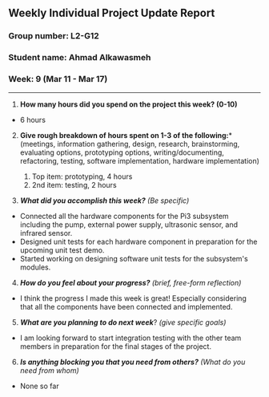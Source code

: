 
## Weekly Individual Project Update Report
### Group number: L2-G12
### Student name: Ahmad Alkawasmeh
### Week: 9 (Mar 11 - Mar 17)
___
1. **How many hours did you spend on the project this week? (0-10)**
  - 6 hours

2. **Give rough breakdown of hours spent on 1-3 of the following:***
   (meetings, information gathering, design, research, brainstorming, evaluating options, prototyping options, writing/documenting, refactoring, testing, software implementation, hardware implementation)
   1. Top item: prototyping, 4 hours
   2. 2nd item: testing, 2 hours

3. ***What did you accomplish this week?*** _(Be specific)_
  - Connected all the hardware components for the Pi3 subsystem including the pump, external power supply, ultrasonic sensor, and infrared sensor.
  - Designed unit tests for each hardware component in preparation for the upcoming unit test demo.
  - Started working on designing software unit tests for the subsystem's modules.
 
4. ***How do you feel about your progress?*** _(brief, free-form reflection)_
  - I think the progress I made this week is great! Especially considering that all the components have been connected and implemented.

5. ***What are you planning to do next week***? _(give specific goals)_
  - I am looking forward to start integration testing with the other team members in preparation for the final stages of the project.

6. ***Is anything blocking you that you need from others?*** _(What do you need from whom)_
  - None so far
